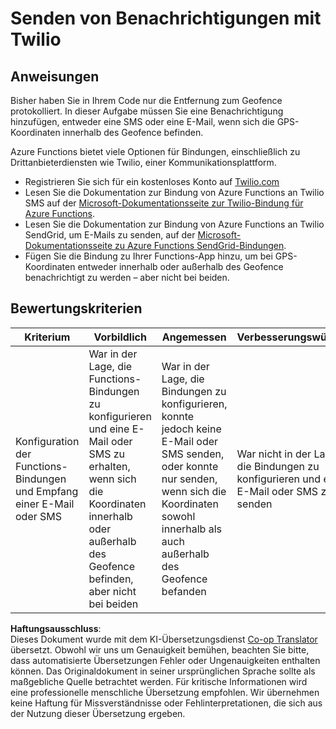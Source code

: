 <!--
CO_OP_TRANSLATOR_METADATA:
{
  "original_hash": "5cb65a6ec4387ed177e145347e8e308e",
  "translation_date": "2025-08-25T22:56:19+00:00",
  "source_file": "3-transport/lessons/4-geofences/assignment.md",
  "language_code": "de"
}
-->
# Senden von Benachrichtigungen mit Twilio

## Anweisungen

Bisher haben Sie in Ihrem Code nur die Entfernung zum Geofence protokolliert. In dieser Aufgabe müssen Sie eine Benachrichtigung hinzufügen, entweder eine SMS oder eine E-Mail, wenn sich die GPS-Koordinaten innerhalb des Geofence befinden.

Azure Functions bietet viele Optionen für Bindungen, einschließlich zu Drittanbieterdiensten wie Twilio, einer Kommunikationsplattform.

* Registrieren Sie sich für ein kostenloses Konto auf [Twilio.com](https://www.twilio.com)
* Lesen Sie die Dokumentation zur Bindung von Azure Functions an Twilio SMS auf der [Microsoft-Dokumentationsseite zur Twilio-Bindung für Azure Functions](https://docs.microsoft.com/azure/azure-functions/functions-bindings-twilio?WT.mc_id=academic-17441-jabenn&tabs=python).
* Lesen Sie die Dokumentation zur Bindung von Azure Functions an Twilio SendGrid, um E-Mails zu senden, auf der [Microsoft-Dokumentationsseite zu Azure Functions SendGrid-Bindungen](https://docs.microsoft.com/azure/azure-functions/functions-bindings-sendgrid?WT.mc_id=academic-17441-jabenn&tabs=python).
* Fügen Sie die Bindung zu Ihrer Functions-App hinzu, um bei GPS-Koordinaten entweder innerhalb oder außerhalb des Geofence benachrichtigt zu werden – aber nicht bei beiden.

## Bewertungskriterien

| Kriterium | Vorbildlich | Angemessen | Verbesserungswürdig |
| --------- | ----------- | ---------- | -------------------- |
| Konfiguration der Functions-Bindungen und Empfang einer E-Mail oder SMS | War in der Lage, die Functions-Bindungen zu konfigurieren und eine E-Mail oder SMS zu erhalten, wenn sich die Koordinaten innerhalb oder außerhalb des Geofence befinden, aber nicht bei beiden | War in der Lage, die Bindungen zu konfigurieren, konnte jedoch keine E-Mail oder SMS senden, oder konnte nur senden, wenn sich die Koordinaten sowohl innerhalb als auch außerhalb des Geofence befanden | War nicht in der Lage, die Bindungen zu konfigurieren und eine E-Mail oder SMS zu senden |

**Haftungsausschluss**:  
Dieses Dokument wurde mit dem KI-Übersetzungsdienst [Co-op Translator](https://github.com/Azure/co-op-translator) übersetzt. Obwohl wir uns um Genauigkeit bemühen, beachten Sie bitte, dass automatisierte Übersetzungen Fehler oder Ungenauigkeiten enthalten können. Das Originaldokument in seiner ursprünglichen Sprache sollte als maßgebliche Quelle betrachtet werden. Für kritische Informationen wird eine professionelle menschliche Übersetzung empfohlen. Wir übernehmen keine Haftung für Missverständnisse oder Fehlinterpretationen, die sich aus der Nutzung dieser Übersetzung ergeben.